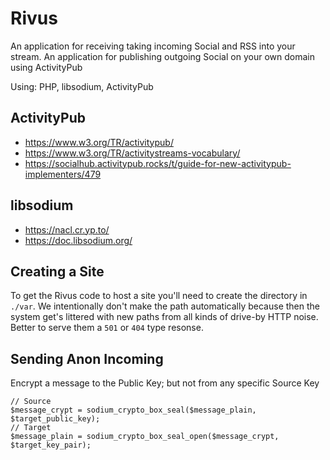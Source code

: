 # Rivus

An application for receiving taking incoming Social and RSS into your stream.
An application for publishing outgoing Social on your own domain using ActivityPub

Using: PHP, libsodium, ActivityPub


## ActivityPub

* https://www.w3.org/TR/activitypub/
* https://www.w3.org/TR/activitystreams-vocabulary/
* https://socialhub.activitypub.rocks/t/guide-for-new-activitypub-implementers/479


## libsodium

* https://nacl.cr.yp.to/
* https://doc.libsodium.org/


## Creating a Site

To get the Rivus code to host a site you'll need to create the directory in `./var`.
We intentionally don't make the path automatically because then the system get's littered with new paths from all kinds of drive-by HTTP noise.
Better to serve them a `501` or `404` type resonse.


## Sending Anon Incoming

Encrypt a message to the Public Key; but not from any specific Source Key

```
// Source
$message_crypt = sodium_crypto_box_seal($message_plain, $target_public_key);
// Target
$message_plain = sodium_crypto_box_seal_open($message_crypt, $target_key_pair);
```


